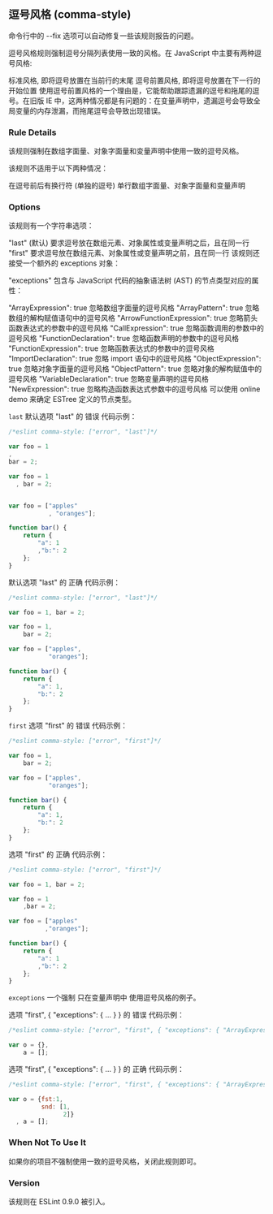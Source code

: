 ## 逗号风格 (comma-style)

命令行中的 --fix 选项可以自动修复一些该规则报告的问题。

逗号风格规则强制逗号分隔列表使用一致的风格。在 JavaScript 中主要有两种逗号风格:

标准风格, 即将逗号放置在当前行的末尾
逗号前置风格, 即将逗号放置在下一行的开始位置
使用逗号前置风格的一个理由是，它能帮助跟踪遗漏的逗号和拖尾的逗号。在旧版 IE 中，这两种情况都是有问题的：在变量声明中，遗漏逗号会导致全局变量的内存泄漏，而拖尾逗号会导致出现错误。

### Rule Details
该规则强制在数组字面量、对象字面量和变量声明中使用一致的逗号风格。

该规则不适用于以下两种情况：

在逗号前后有换行符 (单独的逗号)
单行数组字面量、对象字面量和变量声明

### Options
该规则有一个字符串选项：

"last" (默认) 要求逗号放在数组元素、对象属性或变量声明之后，且在同一行
"first" 要求逗号放在数组元素、对象属性或变量声明之前，且在同一行
该规则还接受一个额外的 exceptions 对象：

"exceptions" 包含与 JavaScript 代码的抽象语法树 (AST) 的节点类型对应的属性：

"ArrayExpression": true 忽略数组字面量的逗号风格
"ArrayPattern": true 忽略数组的解构赋值语句中的逗号风格
"ArrowFunctionExpression": true 忽略箭头函数表达式的参数中的逗号风格
"CallExpression": true 忽略函数调用的参数中的逗号风格
"FunctionDeclaration": true 忽略函数声明的参数中的逗号风格
"FunctionExpression": true 忽略函数表达式的参数中的逗号风格
"ImportDeclaration": true 忽略 import 语句中的逗号风格
"ObjectExpression": true 忽略对象字面量的逗号风格
"ObjectPattern": true 忽略对象的解构赋值中的逗号风格
"VariableDeclaration": true 忽略变量声明的逗号风格
"NewExpression": true 忽略构造函数表达式参数中的逗号风格
可以使用 online demo 来确定 ESTree 定义的节点类型。

```last```
默认选项 "last" 的 错误 代码示例：
```js
/*eslint comma-style: ["error", "last"]*/

var foo = 1
,
bar = 2;

var foo = 1
  , bar = 2;


var foo = ["apples"
           , "oranges"];

function bar() {
    return {
        "a": 1
        ,"b:": 2
    };
}
```

默认选项 "last" 的 正确 代码示例：
```js
/*eslint comma-style: ["error", "last"]*/

var foo = 1, bar = 2;

var foo = 1,
    bar = 2;

var foo = ["apples",
           "oranges"];

function bar() {
    return {
        "a": 1,
        "b:": 2
    };
}
```

```first```
选项 "first" 的 错误 代码示例：
```js
/*eslint comma-style: ["error", "first"]*/

var foo = 1,
    bar = 2;

var foo = ["apples",
           "oranges"];

function bar() {
    return {
        "a": 1,
        "b:": 2
    };
}
```

选项 "first" 的 正确 代码示例：
```js
/*eslint comma-style: ["error", "first"]*/

var foo = 1, bar = 2;

var foo = 1
    ,bar = 2;

var foo = ["apples"
          ,"oranges"];

function bar() {
    return {
        "a": 1
        ,"b:": 2
    };
}
```

```exceptions```
一个强制 只在变量声明中 使用逗号风格的例子。

选项 "first", { "exceptions": { … } } 的 错误 代码示例：
```js
/*eslint comma-style: ["error", "first", { "exceptions": { "ArrayExpression": true, "ObjectExpression": true } }]*/

var o = {},
    a = [];
```

选项 "first", { "exceptions": { … } } 的 正确 代码示例：
```js
/*eslint comma-style: ["error", "first", { "exceptions": { "ArrayExpression": true, "ObjectExpression": true } }]*/

var o = {fst:1,
         snd: [1,
               2]}
  , a = [];
```

### When Not To Use It
如果你的项目不强制使用一致的逗号风格，关闭此规则即可。

### Version
该规则在 ESLint 0.9.0 被引入。

